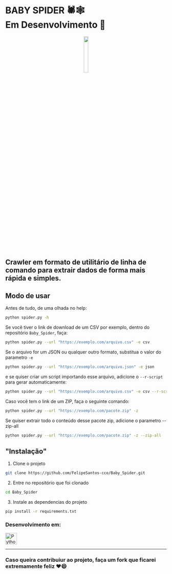 # BABY SPIDER 🕷️🕸️ <br>Em Desenvolvimento 🚧
<p align="center">
<img src="https://github.com/FelipeSantos-cco/Baby_Spider/assets/125617308/2991bc54-b302-4cc2-b3d3-a313aa87dff1" width=17% height=17%> 
</p>

## Crawler em formato de utilitário de linha de comando para extrair dados de forma mais rápida e simples.

## Modo de usar
Antes de tudo, de uma olhada no help:
```sh
python spider.py -h
```

Se você tiver o link de download de um CSV por exemplo, dentro do repositório `Baby_Spider`, faça:
```sh
python spider.py --url "https://exemplo.com/arquivo.csv" -e csv
```

Se o arquivo for um JSON ou qualquer outro formato, substitua o valor do parametro `-e`
```sh
python spider.py --url "https://exemplo.com/arquivo.json" -e json
```

e se quiser criar um script importando esse arquivo, adicione o `--r-script` para gerar automaticamente:
```sh
python spider.py --url "https://exemplo.com/arquivo.csv" -e csv --r-script
```

Caso você tem o link de um ZIP, faça o seguinte comando:
```sh
python spider.py --url "https://exemplo.com/pacote.zip" -z
```

Se quiser extrair todo o conteúdo desse pacote zip, adicione o parametro --zip-all
```sh
python spider.py --url "https://exemplo.com/pacote.zip" -z --zip-all
```


## "Instalação"
1. Clone o projeto
```sh
git clone https://github.com/FelipeSantos-cco/Baby_Spider.git
```
2. Entre no repositório que foi clonado
```sh
cd Baby_Spider
```
3. Instale as dependencias do projeto
```sh
pip install -r requirements.txt
```

### Desenvolvimento em:
<a href="https://www.python.org/" target="_blank" rel="noreferrer"><img src="https://raw.githubusercontent.com/danielcranney/readme-generator/main/public/icons/skills/python-colored.svg" width="36" height="36" alt="Python" /></a>

---

### Caso queira contribuiur ao projeto, faça um fork que ficarei extremamente feliz ❤️😄
